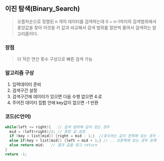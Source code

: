 ## 이진 탐색(Binary_Search)
>오름차순으로 정렬된 n 개의 데이터를 검색하는데 0 ~ n-1까지의 검색범위에서 중앙값을 찾아 이것을 키 값과 비교해서 검색 범위를 절반씩 줄여서 검색하는 알고리즘이다.

### 장점
> 더 적은 연산 횟수 구성으로 빠른 검색 가능
### 알고리즘 구상
1. 입력데이터 준비
2. 검색구간 설정
3. 검색구간에 데이터가 있으면 다음 수행 없으면 4.로 
4. 주어진 데이터 집합 안에 key값이 없으면 -1 반환

### 코드(C언어)
```c
while(left <= right){   // 검색 범위에 값이 있는 경우
  mid = (left+right)/2; // 중앙 값 설정
  if (key < list[mid]) {right = mid - 1;}  //찾으려는 값이 왼쪽에 있는 경우 오른쪽 범위를 축소
  else if(key > list[mid]) {left = mid + 1;} // .. 오른쪽에 있는 경우 왼쪽 범위 축소
  else return mid;   // 결과 값을 찾고 return
}
return -1;
```
